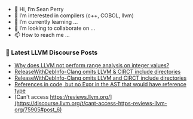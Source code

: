 - 👋 Hi, I’m Sean Perry
- 👀 I’m interested in compilers (c++, COBOL, llvm)
- 🌱 I’m currently learning ...
- 💞️ I’m looking to collaborate on ...
- 📫 How to reach me ...

<!---
s66perry/s66perry is a ✨ special ✨ repository because its `README.md` (this file) appears on your GitHub profile.
You can click the Preview link to take a look at your changes.
--->
### 📕 Latest LLVM Discourse Posts

<!-- DISCOURSE-LLVM:START -->
- [Why does LLVM not perform range analysis on integer values?](https://discourse.llvm.org/t/why-does-llvm-not-perform-range-analysis-on-integer-values/74341#post_7)
- [ReleaseWithDebInfo-Clang omits LLVM &amp; CIRCT include directories](https://discourse.llvm.org/t/releasewithdebinfo-clang-omits-llvm-circt-include-directories/75987#post_1)
- [ReleaseWithDebInfo-Clang omits LLVM and CIRCT include directories](https://discourse.llvm.org/t/releasewithdebinfo-clang-omits-llvm-and-circt-include-directories/75985#post_1)
- [References in code, but no Expr in the AST that would have reference type](https://discourse.llvm.org/t/references-in-code-but-no-expr-in-the-ast-that-would-have-reference-type/75982#post_3)
- [Can&#39;t access https://reviews.llvm.org/](https://discourse.llvm.org/t/cant-access-https-reviews-llvm-org/75905#post_6)
<!-- DISCOURSE-LLVM:END -->
